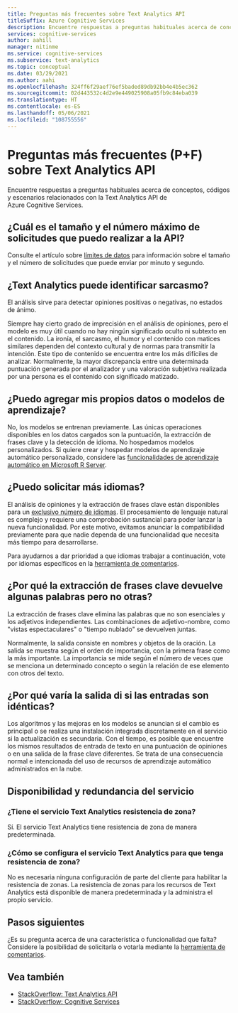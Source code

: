 ```yaml
---
title: Preguntas más frecuentes sobre Text Analytics API
titleSuffix: Azure Cognitive Services
description: Encuentre respuestas a preguntas habituales acerca de conceptos, códigos y escenarios relacionados con la Text Analytics API de Azure Cognitive Services.
services: cognitive-services
author: aahill
manager: nitinme
ms.service: cognitive-services
ms.subservice: text-analytics
ms.topic: conceptual
ms.date: 03/29/2021
ms.author: aahi
ms.openlocfilehash: 324ff6f29aef76ef5baded89db92bb4e4b5ec362
ms.sourcegitcommit: 02d443532c4d2e9e449025908a05fb9c84eba039
ms.translationtype: HT
ms.contentlocale: es-ES
ms.lasthandoff: 05/06/2021
ms.locfileid: "108755556"
---
```

# <a name="frequently-asked-questions-faq-about-the-text-analytics-api"></a>Preguntas más frecuentes (P+F) sobre Text Analytics API

 Encuentre respuestas a preguntas habituales acerca de conceptos, códigos y escenarios relacionados con la Text Analytics API de Azure Cognitive Services.

## <a name="what-is-the-maximum-size-and-number-of-requests-i-can-make-to-the-api"></a>¿Cuál es el tamaño y el número máximo de solicitudes que puedo realizar a la API?

Consulte el artículo sobre [límites de datos](concepts/data-limits.md) para información sobre el tamaño y el número de solicitudes que puede enviar por minuto y segundo.

## <a name="can-text-analytics-identify-sarcasm"></a>¿Text Analytics puede identificar sarcasmo?

El análisis sirve para detectar opiniones positivas o negativas, no estados de ánimo.

Siempre hay cierto grado de imprecisión en el análisis de opiniones, pero el modelo es muy útil cuando no hay ningún significado oculto ni subtexto en el contenido. La ironía, el sarcasmo, el humor y el contenido con matices similares dependen del contexto cultural y de normas para transmitir la intención. Este tipo de contenido se encuentra entre los más difíciles de analizar. Normalmente, la mayor discrepancia entre una determinada puntuación generada por el analizador y una valoración subjetiva realizada por una persona es el contenido con significado matizado.

## <a name="can-i-add-my-own-training-data-or-models"></a>¿Puedo agregar mis propios datos o modelos de aprendizaje?

No, los modelos se entrenan previamente. Las únicas operaciones disponibles en los datos cargados son la puntuación, la extracción de frases clave y la detección de idioma. No hospedamos modelos personalizados. Si quiere crear y hospedar modelos de aprendizaje automático personalizado, considere las [funcionalidades de aprendizaje automático en Microsoft R Server](/r-server/r/concept-what-is-the-microsoftml-package).

## <a name="can-i-request-additional-languages"></a>¿Puedo solicitar más idiomas?

El análisis de opiniones y la extracción de frases clave están disponibles para un [exclusivo número de idiomas](./language-support.md). El procesamiento de lenguaje natural es complejo y requiere una comprobación sustancial para poder lanzar la nueva funcionalidad. Por este motivo, evitamos anunciar la compatibilidad previamente para que nadie dependa de una funcionalidad que necesita más tiempo para desarrollarse. 

Para ayudarnos a dar prioridad a que idiomas trabajar a continuación, vote por idiomas específicos en la [herramienta de comentarios](https://feedback.azure.com/forums/932041-azure-cognitive-services?category_id=395749). 

## <a name="why-does-key-phrase-extraction-return-some-words-but-not-others"></a>¿Por qué la extracción de frases clave devuelve algunas palabras pero no otras?

La extracción de frases clave elimina las palabras que no son esenciales y los adjetivos independientes. Las combinaciones de adjetivo-nombre, como "vistas espectaculares" o "tiempo nublado" se devuelven juntas.

Normalmente, la salida consiste en nombres y objetos de la oración. La salida se muestra según el orden de importancia, con la primera frase como la más importante. La importancia se mide según el número de veces que se menciona un determinado concepto o según la relación de ese elemento con otros del texto.

## <a name="why-does-output-vary-given-identical-inputs"></a>¿Por qué varía la salida di si las entradas son idénticas?

Los algoritmos y las mejoras en los modelos se anuncian si el cambio es principal o se realiza una instalación integrada discretamente en el servicio si la actualización es secundaria. Con el tiempo, es posible que encuentre los mismos resultados de entrada de texto en una puntuación de opiniones o en una salida de la frase clave diferentes. Se trata de una consecuencia normal e intencionada del uso de recursos de aprendizaje automático administrados en la nube.

## <a name="service-availability-and-redundancy"></a>Disponibilidad y redundancia del servicio

### <a name="is-text-analytics-service-zone-resilient"></a>¿Tiene el servicio Text Analytics resistencia de zona?

Sí. El servicio Text Analytics tiene resistencia de zona de manera predeterminada.

### <a name="how-do-i-configure-the-text-analytics-service-to-be-zone-resilient"></a>¿Cómo se configura el servicio Text Analytics para que tenga resistencia de zona?

No es necesaria ninguna configuración de parte del cliente para habilitar la resistencia de zonas. La resistencia de zonas para los recursos de Text Analytics está disponible de manera predeterminada y la administra el propio servicio.

## <a name="next-steps"></a>Pasos siguientes

¿Es su pregunta acerca de una característica o funcionalidad que falta? Considere la posibilidad de solicitarla o votarla mediante la [herramienta de comentarios](https://feedback.azure.com/forums/932041-azure-cognitive-services?category_id=395749).

## <a name="see-also"></a>Vea también

 * [StackOverflow: Text Analytics API](https://stackoverflow.com/questions/tagged/text-analytics-api)   
 * [StackOverflow: Cognitive Services](https://stackoverflow.com/questions/tagged/microsoft-cognitive)
